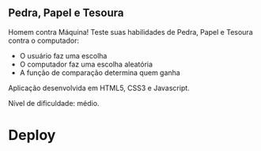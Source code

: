 ## Pedra, Papel e Tesoura

Homem contra Máquina! Teste suas habilidades de Pedra, Papel e Tesoura contra o computador:

- O usuário faz uma escolha
- O computador faz uma escolha aleatória
- A função de comparação determina quem ganha

Aplicação desenvolvida em HTML5, CSS3 e Javascript.

Nível de dificuldade: médio.

# Deploy

<!-- URL: [https://hamburgueria-top.herokuapp.com/](https://hamburgueria-top.herokuapp.com/) -->
